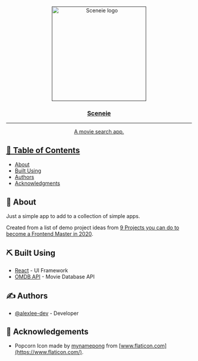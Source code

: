 <p align="center">
  <a href="" rel="noopener">
 <img width=256px height=256px src="https://github.com/alexlee-dev/sceneie/raw/master/sceneie.svg?sanitize=true" alt="Sceneie logo">
</p>

<h3 align="center">Sceneie</h3>

---

<p align="center"> A movie search app.
    <br> 
</p>

## 📝 Table of Contents

- [About](#about)
- [Built Using](#built_using)
- [Authors](#authors)
- [Acknowledgments](#acknowledgement)

## 🧐 About <a name = "about"></a>

Just a simple app to add to a collection of simple apps.

Created from a list of demo project ideas from [9 Projects you can do to become a Frontend Master in 2020](https://dev.to/simonholdorf/9-projects-you-can-do-to-become-a-frontend-master-in-2020-n2h).

## ⛏️ Built Using <a name = "built_using"></a>

- [React](https://reactjs.org/) - UI Framework
- [OMDB API](http://www.omdbapi.com/) - Movie Database API

## ✍️ Authors <a name = "authors"></a>

- [@alexlee-dev](www.alexlee.dev) - Developer

## 🎉 Acknowledgements <a name = "acknowledgement"></a>

- Popcorn Icon made by [mynamepong](https://www.flaticon.com/authors/mynamepong) from [www.flaticon.com](https://www.flaticon.com/).
